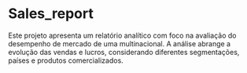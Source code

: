 # Sales_report
 Este projeto apresenta um relatório analítico com foco na avaliação do desempenho de mercado de uma multinacional. A análise abrange a evolução das vendas e lucros, considerando diferentes segmentações, países e produtos comercializados. 
